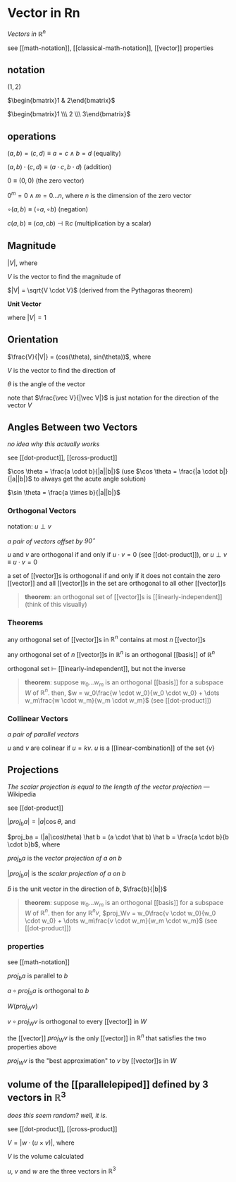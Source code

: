 # Vector in Rn

_Vectors in $\mathbb R^n$_

see [[math-notation]], [[classical-math-notation]], [[vector]] properties

## notation

$(1, 2)$

$\begin{bmatrix}1 & 2\end{bmatrix}$

$\begin{bmatrix}1 \\\  2 \\\  3\end{bmatrix}$

## operations

$(a, b) = (c, d) \equiv a = c \land b = d$ (equality)

$(a, b) \cdot (c, d) \equiv (a \cdot c, b \cdot d)$ (addition)

$0 \equiv (0, 0)$ (the zero vector)

$0^m = 0 \land m = 0 \dots n$, where $n$ is the dimension of the zero vector

$\circ(a, b) \equiv (\circ a, \circ b)$ (negation)

$c(a, b) \equiv (ca, cb) \dashv \mathbb R c$ (multiplication by a scalar)

## Magnitude

$|V|$, where

$V$ is the vector to find the magnitude of

$|V| = \sqrt{V \cdot V}$ (derived from the Pythagoras theorem)

**Unit Vector**

where $|V| = 1$

## Orientation

$\frac{V}{|V|} = (cos(\theta), sin(\theta))$, where

$V$ is the vector to find the direction of

$\theta$ is the angle of the vector

note that $\frac{\vec V}{|\vec V|}$ is just notation for the direction of the vector $V$

## Angles Between two Vectors

_no idea why this actually works_

see [[dot-product]], [[cross-product]]

$\cos \theta = \frac{a \cdot b}{|a||b|}$ (use $\cos \theta = \frac{|a \cdot b|}{|a||b|}$ to always get the acute angle solution)

$\sin \theta = \frac{a \times b}{|a||b|}$

### Orthogonal Vectors

notation: $u \perp v$

_a pair of vectors offset by $90^\circ$_

$u$ and $v$ are orthogonal if and only if $u \cdot v = 0$ (see [[dot-product]]), or $u \perp v \equiv u \cdot v = 0$

a set of [[vector]]s is orthogonal if and only if it does not contain the zero [[vector]] and all [[vector]]s in the set are orthogonal to all other [[vector]]s

> **theorem**: an orthogonal set of [[vector]]s is [[linearly-independent]] (think of this visually)

### Theorems

any orthogonal set of [[vector]]s in $\mathbb R^n$ contains at most $n$ [[vector]]s

any orthogonal set of $n$ [[vector]]s in $\mathbb R^n$ is an orthogonal [[basis]] of $\mathbb R^n$

orthogonal set $\vdash$ [[linearly-independent]], but not the inverse

> **theorem**: suppose $w_0 \dots w_m$ is an orthogonal [[basis]] for a subspace $W$ of $\mathbb R^n$. then, $w = w_0\frac{w \cdot w_0}{w_0 \cdot w_0} + \dots w_m\frac{w \cdot w_m}{w_m \cdot w_m}$ (see [[dot-product]])

### Collinear Vectors

_a pair of parallel vectors_

$u$ and $v$ are colinear if $u = kv$. $u$ is a [[linear-combination]] of the set $\{v\}$

## Projections

_The scalar projection is equal to the length of the vector projection_ &mdash; Wikipedia

see [[dot-product]]

$|proj_ba| = |a|\cos\theta$, and

$proj_ba = (|a|\cos\theta) \hat b = (a \cdot \hat b) \hat b =   \frac{a \cdot b}{b \cdot b}b$, where

$proj_ba$ is the _vector projection of $a$ on $b$_

$|proj_ba|$ is the _scalar projection of $a$ on $b$_

$\hat b$ is the unit vector in the direction of $b$, $\frac{b}{|b|}$

> **theorem**: suppose $w_0 \dots w_m$ is an orthogonal [[basis]] for a subspace $W$ of $\mathbb R^n$. then for any $\mathbb R^n v$, $proj_Wv = w_0\frac{v \cdot w_0}{w_0 \cdot w_0} + \dots w_m\frac{v \cdot w_m}{w_m \cdot w_m}$ (see [[dot-product]])

### properties

see [[math-notation]]

$proj_ba$ is parallel to $b$

$a \circ proj_ba$ is orthogonal to $b$

$W (proj_Wv)$

$v \circ proj_Wv$ is orthogonal to every [[vector]] in $W$

the [[vector]] $proj_Wv$ is the only [[vector]] in $\mathbb R^n$ that satisfies the two properties above

$proj_Wv$ is the "best approximation" to $v$ by [[vector]]s in $W$

## volume of the [[parallelepiped]] defined by 3 vectors in $\mathbb R^3$

_does this seem random? well, it is._

see [[dot-product]], [[cross-product]]

$V = |w \cdot (u \times v)|$, where

$V$ is the volume calculated

$u$, $v$ and $w$ are the three vectors in $\mathbb R^3$
